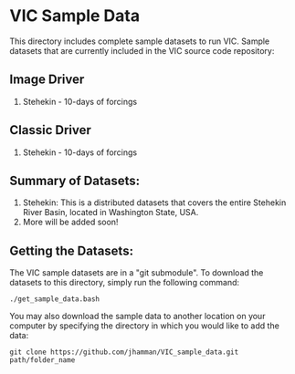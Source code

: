 VIC Sample Data
===============

This directory includes complete sample datasets to run VIC. Sample datasets that are currently included in the VIC source code repository:

## Image Driver
1.  Stehekin - 10-days of forcings

## Classic Driver

1.  Stehekin - 10-days of forcings

## Summary of Datasets:
1.  Stehekin: This is a distributed datasets that covers the entire Stehekin River Basin, located in Washington State, USA.
2.  More will be added soon!

## Getting the Datasets:
The VIC sample datasets are in a "git submodule". To download the datasets to this directory, simply run the following command:

```
./get_sample_data.bash
```

You may also download the sample data to another location on your computer by specifying the directory in which you would like to add the data:

```
git clone https://github.com/jhamman/VIC_sample_data.git path/folder_name
```
